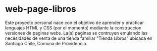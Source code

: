 # web-page-libros
Este proyecto personal nace con el objetivo de aprender y practicar lenguajes HTML y CSS (por el momento) mediante la construccion versiones de paginas webs.
La(s) paginas se contruyen emulando las necesidades de venta de una tienda familiar "Tienda Libros" ubicada en Santiago Chile, Comuna de Providencia.

